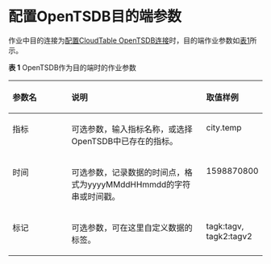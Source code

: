 # 配置OpenTSDB目的端参数<a name="dayu_01_0074"></a>

作业中目的连接为[配置CloudTable OpenTSDB连接](配置CloudTable-OpenTSDB连接.md)时，目的端作业参数如[表1](#zh-cn_topic_0133467990_table5046103815165)所示。

**表 1**  OpenTSDB作为目的端时的作业参数

<a name="zh-cn_topic_0133467990_table5046103815165"></a>
<table><thead align="left"><tr id="zh-cn_topic_0133467990_row585315215165"><th class="cellrowborder" valign="top" width="25%" id="mcps1.2.4.1.1"><p id="zh-cn_topic_0133467990_p1626397215165"><a name="zh-cn_topic_0133467990_p1626397215165"></a><a name="zh-cn_topic_0133467990_p1626397215165"></a>参数名</p>
</th>
<th class="cellrowborder" valign="top" width="55.00000000000001%" id="mcps1.2.4.1.2"><p id="zh-cn_topic_0133467990_p4231334915165"><a name="zh-cn_topic_0133467990_p4231334915165"></a><a name="zh-cn_topic_0133467990_p4231334915165"></a>说明</p>
</th>
<th class="cellrowborder" valign="top" width="20%" id="mcps1.2.4.1.3"><p id="zh-cn_topic_0133467990_p482921015165"><a name="zh-cn_topic_0133467990_p482921015165"></a><a name="zh-cn_topic_0133467990_p482921015165"></a>取值样例</p>
</th>
</tr>
</thead>
<tbody><tr id="zh-cn_topic_0133467990_row222701815165"><td class="cellrowborder" valign="top" width="25%" headers="mcps1.2.4.1.1 "><p id="zh-cn_topic_0133467990_p3385126816013"><a name="zh-cn_topic_0133467990_p3385126816013"></a><a name="zh-cn_topic_0133467990_p3385126816013"></a>指标</p>
</td>
<td class="cellrowborder" valign="top" width="55.00000000000001%" headers="mcps1.2.4.1.2 "><p id="zh-cn_topic_0133467990_p14813655143413"><a name="zh-cn_topic_0133467990_p14813655143413"></a><a name="zh-cn_topic_0133467990_p14813655143413"></a>可选参数，输入指标名称，或选择OpenTSDB中已存在的指标。</p>
</td>
<td class="cellrowborder" valign="top" width="20%" headers="mcps1.2.4.1.3 "><p id="zh-cn_topic_0133467990_p322507154548"><a name="zh-cn_topic_0133467990_p322507154548"></a><a name="zh-cn_topic_0133467990_p322507154548"></a>city.temp</p>
</td>
</tr>
<tr id="zh-cn_topic_0133467990_row29420512145148"><td class="cellrowborder" valign="top" width="25%" headers="mcps1.2.4.1.1 "><p id="zh-cn_topic_0133467990_p22891711145148"><a name="zh-cn_topic_0133467990_p22891711145148"></a><a name="zh-cn_topic_0133467990_p22891711145148"></a>时间</p>
</td>
<td class="cellrowborder" valign="top" width="55.00000000000001%" headers="mcps1.2.4.1.2 "><p id="zh-cn_topic_0133467990_p42289313145148"><a name="zh-cn_topic_0133467990_p42289313145148"></a><a name="zh-cn_topic_0133467990_p42289313145148"></a>可选参数，记录数据的时间点，格式为yyyyMMddHHmmdd的字符串或时间戳。</p>
</td>
<td class="cellrowborder" valign="top" width="20%" headers="mcps1.2.4.1.3 "><p id="zh-cn_topic_0133467990_p2882352145148"><a name="zh-cn_topic_0133467990_p2882352145148"></a><a name="zh-cn_topic_0133467990_p2882352145148"></a>1598870800</p>
</td>
</tr>
<tr id="zh-cn_topic_0133467990_row12086944145153"><td class="cellrowborder" valign="top" width="25%" headers="mcps1.2.4.1.1 "><p id="zh-cn_topic_0133467990_p16289620363"><a name="zh-cn_topic_0133467990_p16289620363"></a><a name="zh-cn_topic_0133467990_p16289620363"></a>标记</p>
</td>
<td class="cellrowborder" valign="top" width="55.00000000000001%" headers="mcps1.2.4.1.2 "><p id="zh-cn_topic_0133467990_p38762485145153"><a name="zh-cn_topic_0133467990_p38762485145153"></a><a name="zh-cn_topic_0133467990_p38762485145153"></a>可选参数，可在这里自定义数据的标签。</p>
</td>
<td class="cellrowborder" valign="top" width="20%" headers="mcps1.2.4.1.3 "><p id="zh-cn_topic_0133467990_p7760191351613"><a name="zh-cn_topic_0133467990_p7760191351613"></a><a name="zh-cn_topic_0133467990_p7760191351613"></a>tagk:tagv, tagk2:tagv2</p>
</td>
</tr>
</tbody>
</table>

